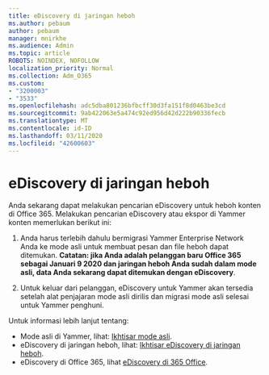```yaml
---
title: eDiscovery di jaringan heboh
ms.author: pebaum
author: pebaum
manager: mnirkhe
ms.audience: Admin
ms.topic: article
ROBOTS: NOINDEX, NOFOLLOW
localization_priority: Normal
ms.collection: Adm_O365
ms.custom:
- "3200003"
- "3533"
ms.openlocfilehash: adc5dba801236bfbcff30d3fa151f8d0463be3cd
ms.sourcegitcommit: 9ab422063e5a474c92ed956d42d222b90336fecb
ms.translationtype: MT
ms.contentlocale: id-ID
ms.lasthandoff: 03/11/2020
ms.locfileid: "42600603"
---
```

# <a name="ediscovery-in-yammer-networks"></a>eDiscovery di jaringan heboh

Anda sekarang dapat melakukan pencarian eDiscovery untuk heboh konten di Office 365.  Melakukan pencarian eDiscovery atau ekspor di Yammer konten memerlukan berikut ini:

1. Anda harus terlebih dahulu bermigrasi Yammer Enterprise Network Anda ke mode asli untuk membuat pesan dan file heboh dapat ditemukan. **Catatan: jika Anda adalah pelanggan baru Office 365 sebagai Januari 9 2020 dan jaringan heboh Anda sudah dalam mode asli, data Anda sekarang dapat ditemukan dengan eDiscovery**.

2. Untuk keluar dari pelanggan, eDiscovery untuk Yammer akan tersedia setelah alat penjajaran mode asli dirilis dan migrasi mode asli selesai untuk Yammer penghuni.

Untuk informasi lebih lanjut tentang:

- Mode asli di Yammer, lihat: [Ikhtisar mode asli](https://docs.microsoft.com/yammer/configure-your-yammer-network/overview-native-mode).
- eDiscovery di jaringan heboh, lihat: [Ikhtisar eDiscovery di jaringan heboh](https://docs.microsoft.com/yammer/manage-security-and-compliance/overview-of-ediscovery).
- eDiscovery di Office 365, lihat [eDiscovery di 365 Office](https://docs.microsoft.com/microsoft-365/compliance/ediscovery).
